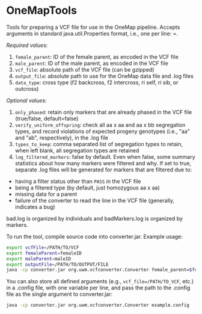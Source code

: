 # OneMapTools
Tools for preparing a VCF file for use in the OneMap pipeline.  Accepts arguments in standard java.util.Properties format, i.e., one per line: <argumentName>=<argumentValue>.

 *Required values:*
 1) ```female_parent```: ID of the female parent, as encoded in the VCF file
 2) ```male_parent```: ID of the male parent, as encoded in the VCF file
 3) ```vcf_file```: absolute path of the VCF file (can be gzipped) 
 4) ```output_file```: absolute path to use for the OneMap data file and .log files 
 5) ```data_type```: cross type (f2 backcross, f2 intercross, ri self, ri sib, or outcross)

 *Optional values:*
 1) ```only_phased```: retain only markers that are already phased in the VCF file (true/false, default=false)
 2) ```verify_uniform_offspring```: check all aa x aa and aa x bb segregation types, and record violations of expected progeny genotypes (i.e., "aa" and "ab", respectively), in the .log file
 3) ```types_to_keep```: comma separated list of segregation types to retain, when left blank, all segregation types are retained
 4) ```log_filtered_markers```: false by default.  Even when false, some summary statistics about how many markers were filtered and why.  If set to true, separate .log files will be generated for markers that are filtered due to:

- having a filter status other than `PASS` in the VCF file
- being a filtered type (by default, just homozygous aa x aa)
- missing data for a parent
- failure of the converter to read the line in the VCF file (generally, indicates a bug)

bad.log is organized by individuals and badMarkers.log is organized by markers.

To run the tool, compile source code into converter.jar.  Example usage:
```bash
export vcfFile=/PATH/TO/VCF
export femaleParent=femaleID
export maleParent=maleID
export outputFile=/PATH/TO/OUTPUT/FILE
java -cp converter.jar org.uwm.vcfconverter.Converter female_parent=$femaleParent male_parent=$maleParent vcf_file=$vcfFile output_file=$outputFile data_type=outcross verify_uniform_offspring=true log_filtered_markers=true
```

You can also store all defined arguments (e.g., `vcf_file=/PATH/TO_VCF`, etc.) in a .config file, with one variable per line, and pass the path to the .config file as the single argument to converter.jar:

```bash
java -cp converter.jar org.uwm.vcfconverter.Converter example.config
```
